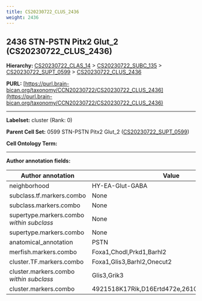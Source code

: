 ```yaml
---
title: CS20230722_CLUS_2436
weight: 2436
---
```

## 2436 STN-PSTN Pitx2 Glut_2 (CS20230722_CLUS_2436)
<b>Hierarchy: </b>
[CS20230722_CLAS_14](../CS20230722_CLAS_14) >
[CS20230722_SUBC_135](../CS20230722_SUBC_135) >
[CS20230722_SUPT_0599](../CS20230722_SUPT_0599) >
[CS20230722_CLUS_2436](../CS20230722_CLUS_2436)

**PURL:** [https://purl.brain-bican.org/taxonomy/CCN20230722/CS20230722_CLUS_2436](https://purl.brain-bican.org/taxonomy/CCN20230722/CS20230722_CLUS_2436)

---


**Labelset:** cluster (Rank: 0)

**Parent Cell Set:** 0599 STN-PSTN Pitx2 Glut_2 ([CS20230722_SUPT_0599](../CS20230722_SUPT_0599))



**Cell Ontology Term:** 

[MARKER GENES.]: #


---

[TRANSFERRED ANNOTATIONS.]: #


[AUTHOR ANNOTATION FIELDS.]: #


**Author annotation fields:**

| Author annotation | Value |
|-------------------|-------|
|neighborhood|HY-EA-Glut-GABA|
|subclass.tf.markers.combo|None|
|subclass.markers.combo|None|
|supertype.markers.combo _within subclass_|None|
|supertype.markers.combo|None|
|anatomical_annotation|PSTN|
|merfish.markers.combo|Foxa1,Chodl,Prkd1,Barhl2|
|cluster.TF.markers.combo|Foxa1,Glis3,Barhl2,Onecut2|
|cluster.markers.combo _within subclass_|Glis3,Grik3|
|cluster.markers.combo|4921518K17Rik,D16Ertd472e,2610307P16Rik,Cdh23|

